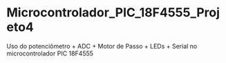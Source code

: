 # Microcontrolador_PIC_18F4555_Projeto4
Uso do potenciômetro + ADC + Motor de Passo + LEDs + Serial no microcontrolador PIC 18F4555
